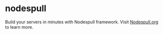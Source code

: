 # nodespull

Build your servers in minutes with Nodespull framework. Visit [Nodespull.org](https://nodespull.org) to learn more.